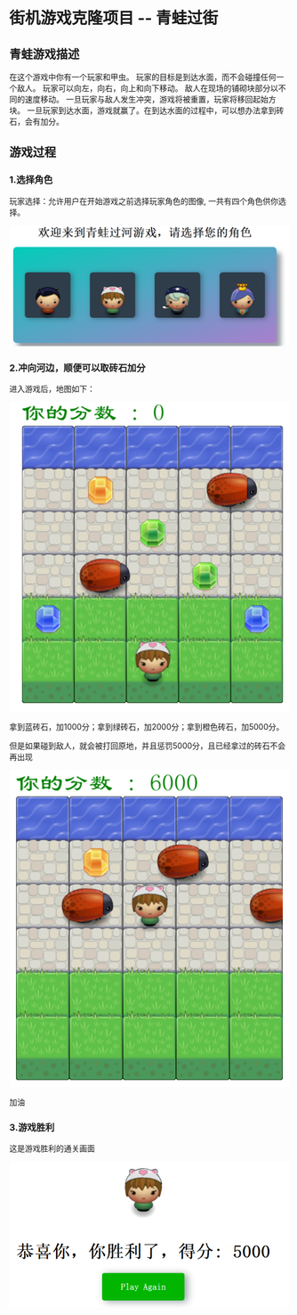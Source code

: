 
街机游戏克隆项目 -- 青蛙过街 
===============================

## 青蛙游戏描述

在这个游戏中你有一个玩家和甲虫。 玩家的目标是到达水面，而不会碰撞任何一个敌人。 玩家可以向左，向右，向上和向下移动。 敌人在现场的铺砌块部分以不同的速度移动。 一旦玩家与敌人发生冲突，游戏将被重置，玩家将移回起始方块。 一旦玩家到达水面，游戏就赢了。在到达水面的过程中，可以想办法拿到砖石，会有加分。

## 游戏过程

### 1.选择角色

玩家选择：允许用户在开始游戏之前选择玩家角色的图像, 一共有四个角色供你选择。

![1](screenshot/1.png)

### 2.冲向河边，顺便可以取砖石加分

进入游戏后，地图如下：

![2](screenshot/2.png)

拿到蓝砖石，加1000分；拿到绿砖石，加2000分；拿到橙色砖石，加5000分。

但是如果碰到敌人，就会被打回原地，并且惩罚5000分，且已经拿过的砖石不会再出现

![3](screenshot/3.png)

加油

### 3.游戏胜利

这是游戏胜利的通关画面

![3](screenshot/4.png)